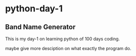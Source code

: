 # python-day-1

## Band Name Generator 

This is my day-1 on learning python of 100 days coding. 

maybe give more desciption on what exactly the program do.

